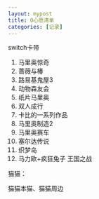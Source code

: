 ```yaml
---
layout: mypost
title: O心愿清单
categories: [记录]
---
```


switch卡带

1. 马里奥惊奇
2. 蔷薇与椿
3. 路易基鬼屋3
4. 动物森友会
5. 纸片马里奥
6. 双人成行
7. 卡比的一系列作品
8. 马里奥制造2
9. 马里奥赛车
10. 塞尔达传说
11. 织梦岛
12. 马力欧+疯狂兔子 王国之战



猫猫：

猫猫本猫、猫猫周边
